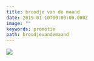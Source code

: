 ```yaml
---
title: broodje van de maand
date: 2019-01-10T00:00:00.000Z
image: ""
keywords: promotie
path: broodjevandemaand
---
```

![](/assets/images/uploads/spot2.jpg)
